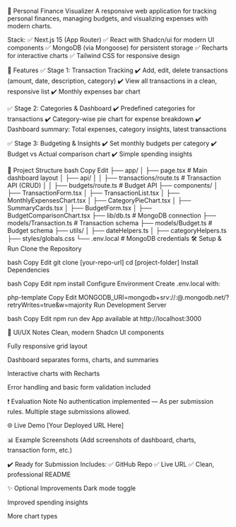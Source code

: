 💸 Personal Finance Visualizer
A responsive web application for tracking personal finances, managing budgets, and visualizing expenses with modern charts.

Stack:
✅ Next.js 15 (App Router)
✅ React with Shadcn/ui for modern UI components
✅ MongoDB (via Mongoose) for persistent storage
✅ Recharts for interactive charts
✅ Tailwind CSS for responsive design

🚀 Features
✅ Stage 1: Transaction Tracking
✔️ Add, edit, delete transactions (amount, date, description, category)
✔️ View all transactions in a clean, responsive list
✔️ Monthly expenses bar chart

✅ Stage 2: Categories & Dashboard
✔️ Predefined categories for transactions
✔️ Category-wise pie chart for expense breakdown
✔️ Dashboard summary: Total expenses, category insights, latest transactions

✅ Stage 3: Budgeting & Insights
✔️ Set monthly budgets per category
✔️ Budget vs Actual comparison chart
✔️ Simple spending insights

📂 Project Structure
bash
Copy
Edit
├── app/
│   ├── page.tsx               # Main dashboard layout
│   ├── api/
│   │   ├── transactions/route.ts    # Transaction API (CRUD)
│   │   ├── budgets/route.ts         # Budget API
├── components/
│   ├── TransactionForm.tsx
│   ├── TransactionList.tsx
│   ├── MonthlyExpensesChart.tsx
│   ├── CategoryPieChart.tsx
│   ├── SummaryCards.tsx
│   ├── BudgetForm.tsx
│   ├── BudgetComparisonChart.tsx
├── lib/db.ts                   # MongoDB connection
├── models/Transaction.ts       # Transaction schema
├── models/Budget.ts            # Budget schema
├── utils/
│   ├── dateHelpers.ts
│   ├── categoryHelpers.ts
├── styles/globals.css
└── .env.local                  # MongoDB credentials
🛠️ Setup & Run
Clone the Repository

bash
Copy
Edit
git clone [your-repo-url]
cd [project-folder]
Install Dependencies

bash
Copy
Edit
npm install
Configure Environment
Create .env.local with:

php-template
Copy
Edit
MONGODB_URI=mongodb+srv://<username>:<password>@<cluster>.mongodb.net/<database>?retryWrites=true&w=majority
Run Development Server

bash
Copy
Edit
npm run dev
App available at http://localhost:3000

🎨 UI/UX Notes
Clean, modern Shadcn UI components

Fully responsive grid layout

Dashboard separates forms, charts, and summaries

Interactive charts with Recharts

Error handling and basic form validation included

❗ Evaluation Note
No authentication implemented — As per submission rules.
Multiple stage submissions allowed.

🌐 Live Demo
[Your Deployed URL Here]

📊 Example Screenshots
(Add screenshots of dashboard, charts, transaction form, etc.)

✔️ Ready for Submission
Includes:
✅ GitHub Repo
✅ Live URL
✅ Clean, professional README

✨ Optional Improvements
Dark mode toggle

Improved spending insights

More chart types

